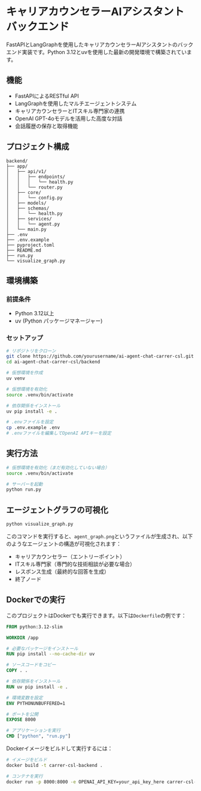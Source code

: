 # キャリアカウンセラーAIアシスタント バックエンド

FastAPIとLangGraphを使用したキャリアカウンセラーAIアシスタントのバックエンド実装です。Python 3.12とuvを使用した最新の開発環境で構築されています。

## 機能

- FastAPIによるRESTful API
- LangGraphを使用したマルチエージェントシステム
- キャリアカウンセラーとITスキル専門家の連携
- OpenAI GPT-4oモデルを活用した高度な対話
- 会話履歴の保存と取得機能

## プロジェクト構成

```
backend/
├── app/
│   ├── api/v1/
│   │   ├── endpoints/
│   │   │   └── health.py
│   │   └── router.py
│   ├── core/
│   │   └── config.py
│   ├── models/
│   ├── schemas/
│   │   └── health.py
│   ├── services/
│   │   └── agent.py
│   └── main.py
├── .env
├── .env.example
├── pyproject.toml
├── README.md
├── run.py
└── visualize_graph.py
```

## 環境構築

### 前提条件

- Python 3.12以上
- uv (Python パッケージマネージャー)

### セットアップ

```bash
# リポジトリをクローン
git clone https://github.com/yourusername/ai-agent-chat-carrer-csl.git
cd ai-agent-chat-carrer-csl/backend

# 仮想環境を作成
uv venv

# 仮想環境を有効化
source .venv/bin/activate

# 依存関係をインストール
uv pip install -e .

# .envファイルを設定
cp .env.example .env
# .envファイルを編集してOpenAI APIキーを設定
```

## 実行方法

```bash
# 仮想環境を有効化（まだ有効化していない場合）
source .venv/bin/activate

# サーバーを起動
python run.py
```

## エージェントグラフの可視化

```bash
python visualize_graph.py
```

このコマンドを実行すると、`agent_graph.png`というファイルが生成され、以下のようなエージェントの構造が可視化されます：

- キャリアカウンセラー（エントリーポイント）
- ITスキル専門家（専門的な技術相談が必要な場合）
- レスポンス生成（最終的な回答を生成）
- 終了ノード

## Dockerでの実行

このプロジェクトはDockerでも実行できます。以下は`Dockerfile`の例です：

```dockerfile
FROM python:3.12-slim

WORKDIR /app

# 必要なパッケージをインストール
RUN pip install --no-cache-dir uv

# ソースコードをコピー
COPY . .

# 依存関係をインストール
RUN uv pip install -e .

# 環境変数を設定
ENV PYTHONUNBUFFERED=1

# ポートを公開
EXPOSE 8000

# アプリケーションを実行
CMD ["python", "run.py"]
```

Dockerイメージをビルドして実行するには：

```bash
# イメージをビルド
docker build -t carrer-csl-backend .

# コンテナを実行
docker run -p 8000:8000 -e OPENAI_API_KEY=your_api_key_here carrer-csl-backend
```
